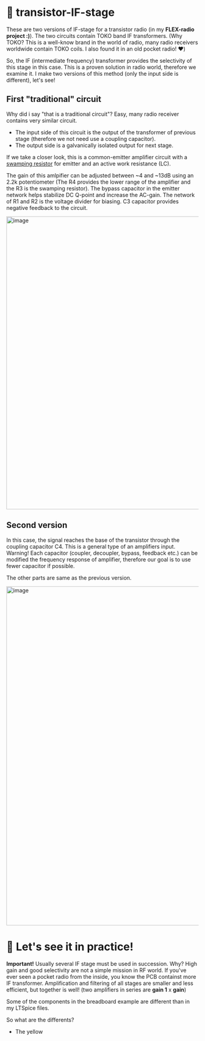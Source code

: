 # 🚀 transistor-IF-stage

These are two versions of IF-stage for a transistor radio (in my **FLEX-radio project :)**). The two circuits contain TOKO band IF transformers. (Why TOKO? This is a well-know brand in the world of radio, many radio receivers worldwide contain TOKO coils. I also found it in an old pocket radio! ❤️)

So, the IF (intermediate frequency) transformer provides the selectivity of this stage in this case. This is a proven solution in radio world, therefore we examine it. I make two versions of this method (only the input side is different), let's see!

## First "traditional" circuit

Why did i say "that is a traditional circuit"? Easy, many radio receiver contains very similar circuit.

- The input side of this circuit is the output of the transformer of previous stage (therefore we not need use a coupling capacitor).
- The output side is a galvanically isolated output for next stage.

If we take a closer look, this is a common-emitter amplifier circuit with a [swamping resistor](https://eng.libretexts.org/Bookshelves/Electrical_Engineering/Electronics/Semiconductor_Devices_-_Theory_and_Application_(Fiore)/07%3A_BJT_Small_Signal_Amplifiers/7.3%3A_Common_Emitter_Amplifier) for emitter and an active work resistance (LC).

The gain of this amlpifier can be adjusted between ~4 and ~13dB using an 2.2k potentiometer (The R4 provides the lower range of the amplifier and the R3 is the swamping resistor). The bypass capacitor in the emitter network helps stabilize DC Q-point and increase the AC-gain.  The network of R1 and R2 is the voltage divider for biasing. C3 capacitor provides negative feedback to the circuit. 

<img width="818" height="768" alt="image" src="https://github.com/user-attachments/assets/6dae7ce2-436a-4560-aa33-7ac8c9d8228a" />

## Second version

In this case, the signal reaches the base of the transistor through the coupling capacitor C4. This is a general type of an amplifiers input. Warning! Each capacitor (coupler, decoupler, bypass, feedback etc.) can be modified the frequency response of amplifier, therefore our goal is to use fewer capacitor if possible. 

The other parts are same as the previous version.

<img width="1219" height="889" alt="image" src="https://github.com/user-attachments/assets/22e32c0f-736a-4567-95d9-85379dfc822a" />

# 🖖 Let's see it in practice!

**Important!** Usually several IF stage must be used in succession. Why? High gain and good selectivity are not a simple mission in RF world. If you've ever seen a pocket radio from the inside, you know the PCB containst more IF transformer. Amplification and filtering of all stages are smaller and less efficient, but together is well! (two amplifiers in series are **gain 1** x **gain**)

Some of the components in the breadboard example are different than in my LTSpice files. 

So what are the differents?

- The yellow 
